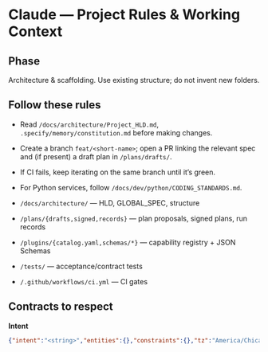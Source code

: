 # Claude — Project Rules & Working Context

## Phase
Architecture & scaffolding. Use existing structure; do not invent new folders.

## Follow these rules
- Read `/docs/architecture/Project_HLD.md`, `.specify/memory/constitution.md` before making changes.
- Create a branch `feat/<short-name>`; open a PR linking the relevant spec and (if present) a draft plan in `/plans/drafts/`.
- If CI fails, keep iterating on the same branch until it’s green.
- For Python services, follow `/docs/dev/python/CODING_STANDARDS.md`.

- `/docs/architecture/` — HLD, GLOBAL_SPEC, structure
- `/plans/{drafts,signed,records}` — plan proposals, signed plans, run records
- `/plugins/{catalog.yaml,schemas/*}` — capability registry + JSON Schemas
- `/tests/` — acceptance/contract tests
- `/.github/workflows/ci.yml` — CI gates

## Contracts to respect
**Intent**
```json
{"intent":"<string>","entities":{},"constraints":{},"tz":"America/Chicago"}
